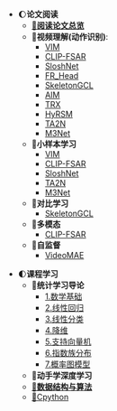 * 🌔**论文阅读**
    * [**🔲阅读论文总览**](README.md)
    * 🔳**视频理解(动作识别)**:
        * [VIM](md/VIM.md)
        * [CLIP-FSAR](md/CLIP-FSAR.md)
        * [SloshNet](md/SloshNet.md)
        * [FR_Head](md/FR_Head.md)
        * [SkeletonGCL](md/SkeletonGCL.md)
        * [AIM](md/AIM.md)
        * [TRX](md/TRX.md)
        * [HyRSM](md/HyRSM.md)
        * [TA2N](md/TA2N.md)
        * [M3Net](md/M3Net.md)
    * 🔳**小样本学习**
        * [VIM](md/VIM.md)
        * [CLIP-FSAR](md/CLIP-FSAR.md)
        * [SloshNet](md/SloshNet.md)
        * [TA2N](md/TA2N.md)
        * [M3Net](md/M3Net.md)
    * 🔳**对比学习**
        * [SkeletonGCL](md/SkeletonGCL.md)
    * 🔳**多模态**
        * [CLIP-FSAR](md/CLIP-FSAR.md)
    * 🔳**自监督**
        * [VideoMAE](md/VideoMAE.md)

- 🌓**课程学习**
  - 🔳**统计学习导论**
    - [1.数学基础](study/1.Intro_Math.md)
    - [2.线性回归](study/2.LinearRegression.md)
    - [3.线性分类](study/3.LinearClassification.md)
    - [4.降维](study/4.DimentionReduction.md)
    - [5.支持向量机](study/5.SVM.md)
    - [6.指数族分布](study/6.Exponentialfamily.md)
    - [7.概率图模型](study/7.PGMIntro.md)
  - 🔳**动手学深度学习**
  - [**🔳数据结构与算法**](others/数据结构与算法.md)
  - [🔳Cpython](others/python特性.md)

